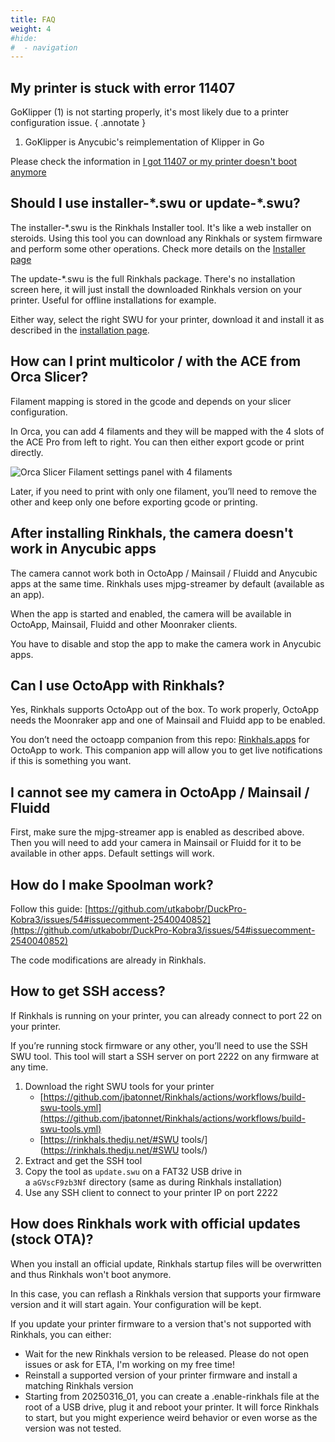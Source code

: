 ```yaml
---
title: FAQ
weight: 4
#hide:
#  - navigation
---
```


## My printer is stuck with error 11407
GoKlipper (1) is not starting properly, it's most likely due to a printer configuration issue.
{ .annotate }

1. GoKlipper is Anycubic's reimplementation of Klipper in Go

Please check the information in [I got 11407 or my printer doesn't boot anymore](Rinkhals/printer-configuration.md#i-got-11407-or-my-printer-doesnt-boot-anymore)

## Should I use installer-\*.swu or update-\*.swu?

The installer-\*.swu is the Rinkhals Installer tool. It's like a web installer on steroids. Using this tool you can download any Rinkhals or system firmware and perform some other operations. Check more details on the [Installer page](Rinkhals/rinkhals-installer.md)

The update-\*.swu is the full Rinkhals package. There's no installation screen here, it will just install the downloaded Rinkhals version on your printer. Useful for offline installations for example.

Either way, select the right SWU for your printer, download it and install it as described in the [installation page](Rinkhals/installation-and-firmware-updates.md).

## How can I print multicolor / with the ACE from Orca Slicer?
Filament mapping is stored in the gcode and depends on your slicer configuration.

In Orca, you can add 4 filaments and they will be mapped with the 4 slots of the ACE Pro from left to right. You can then either export gcode or print directly.

![Orca Slicer Filament settings panel with 4 filaments](./assets/orca-filament.webp)

Later, if you need to print with only one filament, you’ll need to remove the other and keep only one before exporting gcode or printing.

## After installing Rinkhals, the camera doesn't work in Anycubic apps

The camera cannot work both in OctoApp / Mainsail / Fluidd and Anycubic apps at the same time.
Rinkhals uses mjpg-streamer by default (available as an app).

When the app is started and enabled, the camera will be available in OctoApp, Mainsail, Fluidd and other Moonraker clients.

You have to disable and stop the app to make the camera work in Anycubic apps.

## Can I use OctoApp with Rinkhals?
Yes, Rinkhals supports OctoApp out of the box. To work properly, OctoApp needs the Moonraker app and one of Mainsail and Fluidd app to be enabled.

You don’t need the octoapp companion from this repo: [Rinkhals.apps](https://github.com/jbatonnet/Rinkhals.apps/) for OctoApp to work. This companion app will allow you to get live notifications if this is something you want.

## I cannot see my camera in OctoApp / Mainsail / Fluidd

First, make sure the mjpg-streamer app is enabled as described above. Then you will need to add your camera in Mainsail or Fluidd for it to be available in other apps. Default settings will work.

## How do I make Spoolman work?
Follow this guide: [https://github.com/utkabobr/DuckPro-Kobra3/issues/54#issuecomment-2540040852](https://github.com/utkabobr/DuckPro-Kobra3/issues/54#issuecomment-2540040852)

The code modifications are already in Rinkhals.

## How to get SSH access?
If Rinkhals is running on your printer, you can already connect to port 22 on your printer.

If you’re running stock firmware or any other, you’ll need to use the SSH SWU tool. This tool will start a SSH server on port 2222 on any firmware at any time.

1. Download the right SWU tools for your printer
    - [https://github.com/jbatonnet/Rinkhals/actions/workflows/build-swu-tools.yml](https://github.com/jbatonnet/Rinkhals/actions/workflows/build-swu-tools.yml)
    - [https://rinkhals.thedju.net/#SWU tools/](https://rinkhals.thedju.net/#SWU tools/)
2. Extract and get the SSH tool
3. Copy the tool as `update.swu` on a FAT32 USB drive in a `aGVscF9zb3Nf` directory (same as during Rinkhals installation)
4. Use any SSH client to connect to your printer IP on port 2222


## How does Rinkhals work with official updates (stock OTA)?
When you install an official update, Rinkhals startup files will be overwritten and thus Rinkhals won't boot anymore.

In this case, you can reflash a Rinkhals version that supports your firmware version and it will start again. Your configuration will be kept.

If you update your printer firmware to a version that's not supported with Rinkhals, you can either:

- Wait for the new Rinkhals version to be released. Please do not open issues or ask for ETA, I'm working on my free time!
- Reinstall a supported version of your printer firmware and install a matching Rinkhals version
- Starting from 20250316_01, you can create a .enable-rinkhals file at the root of a USB drive, plug it and reboot your printer. It will force Rinkhals to start, but you might experience weird behavior or even worse as the version was not tested.
